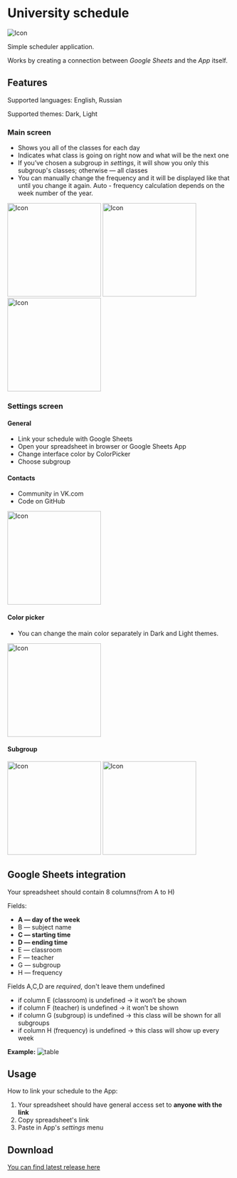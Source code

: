 # University schedule

![Icon](icons/icon.png)

Simple scheduler application.

Works by creating a connection between *Google Sheets* and the *App* itself.

## Features 

Supported languages: English, Russian

Supported themes: Dark, Light

### Main screen

- Shows you all of the classes for each day
- Indicates what class is going on right now and what will be the next one
- If you’ve chosen a subgroup in *settings*, it will show you only this subgroup's classes; otherwise — all classes
- You can manually change the frequency and it will be displayed like that until you change it again. Auto - frequency calculation depends on the week number of the year.

<p>
<img src="readmemedia/nextlesson.png" alt="Icon" width="210">
<img src="readmemedia/currentlesson.png" alt="Icon" width="210">
<img src="readmemedia/manualychangingfrequency.png" alt="Icon" width="210">

</p>

### Settings screen

#### General

- Link your schedule with Google Sheets
- Open your spreadsheet in browser or Google Sheets App
- Change interface color by ColorPicker
- Choose subgroup  

#### Contacts

- Community in VK.com
- Code on GitHub

<img src="readmemedia/settingsscreen.png" alt="Icon" width="210">

#### Color picker

- You can change the main color separately in Dark and Light themes.

<img src="readmemedia/colorpicker.png" alt="Icon" width="210">

#### Subgroup

<p>
    <img src="readmemedia/subgroup.png" alt="Icon" width="210">
    <img src="readmemedia/chosensubgroup.png" alt="Icon" width="210">
</p>


## Google Sheets integration
Your spreadsheet should contain 8 columns(from A to H)

Fields:
- **A — day of the week**
- B — subject name
- **C — starting time**
- **D — ending time**
- E — classroom
- F — teacher
- G — subgroup
- H — frequency

Fields A,C,D are *required*, don't leave them undefined 

- if column E (classroom) is undefined -> it won’t be shown
- if column F (teacher) is undefined -> it won’t be shown
- if column G (subgroup) is undefined -> this class will be shown for all subgroups
- if column H (frequency) is undefined -> this class will show up every week

**Example:**
![table](readmemedia/table.png)

## Usage

How to link your schedule to the App:
1. Your spreadsheet should have general access set to **anyone with the link**
2. Copy spreadsheet's link
3. Paste in App's *settings* menu
   
## Download

[You can find latest release here](https://github.com/vafeen/UniversitySchedule/releases)
